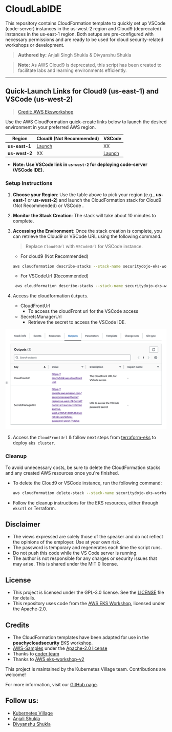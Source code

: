 # CloudLabIDE

This repository contains CloudFormation template to quickly set up VSCode (code-server) instances in the us-west-2 region and Cloud9 (deprecated) instances in the us-east-1 region. Both setups are pre-configured with necessary permissions and are ready to be used for cloud security-related workshops or development.

> **Authored by:** Anjali Singh Shukla & Divyanshu Shukla

> **Note:** As AWS Cloud9 is deprecated, this script has been created to facilitate labs and learning environments efficiently.


---

## Quick-Launch Links for Cloud9 (us-east-1) and VSCode (us-west-2)

> [Credit: AWS Eksworkshop](https://www.eksworkshop.com/docs/introduction/setup/your-account/)

> 
Use the AWS CloudFormation quick-create links below to launch the desired environment in your preferred AWS region.

| Region         | Cloud9 (Not Recommended)                         | VSCode            |
|----------------|-------------------------------------|---------------------------------------|
| **us-east-1**  | [Launch](https://console.aws.amazon.com/cloudformation/home?region=us-east-1#/stacks/quickcreate?stackName=peachycloudsecuritycloud9-workshop&templateURL=https://kubernetesvillage-vscode.s3.us-west-2.amazonaws.com/cloud9.yml)  | XX  |
| **us-west-2**  | XX | [Launch](https://console.aws.amazon.com/cloudformation/home?region=us-west-2#/stacks/quickcreate?stackName=aws-peachycloudsecurity-workshop&templateURL=https://kubernetesvillage-vscode.s3.us-west-2.amazonaws.com/vscodecloud-lab.yaml) |

- <b>Note: Use VSCode link in `us-west-2` for deploying code-server (VSCode IDE).</b>

### Setup Instructions

1. **Choose your Region**: Use the table above to pick your region (e.g., **us-east-1** or **us-west-2**) and launch the CloudFormation stack for Cloud9 (Not Recommended) or VSCode .
   
2. **Monitor the Stack Creation**: The stack will take about 10 minutes to complete.

3. **Accessing the Environment**: Once the stack creation is complete, you can retrieve the Cloud9 or VSCode URL using the following command.
   
   > Replace `Cloud9Url` with `VSCodeUrl` for VSCode instance.
   
   - For cloud9 (Not Recommended)

    ```bash
    aws cloudformation describe-stacks --stack-name securitydojo-eks-workshop --query 'Stacks[0].Outputs[?OutputKey==`Cloud9Url`].OutputValue' --output text --region us-east-1
    ```
   - For VSCodeUrl (Recommended)

    ```bash
     aws cloudformation describe-stacks --stack-name securitydojo-eks-workshop --query 'Stacks[0].Outputs[?OutputKey==`IdeUrl`].OutputValue' --output text --region us-west-2
    ```

4. Access the cloudformation `Outputs`.

    - CloudFrontUrl
        - To access the cloudFront url for the VSCode access
    - SecretsManagerUrl
        - Retrieve the secret to access the VSCode IDE.

![alt text](external-images/image.png)
    
5. Access the `CloudFrontUrl` & follow next steps from [terraform-eks](https://github.com/kubernetesvillage/terraform-eks) to deploy `eks cluster`.

### Cleanup

To avoid unnecessary costs, be sure to delete the CloudFormation stacks and any created AWS resources once you're finished.

- To delete the Cloud9 or VSCode instance, run the following command:

    ```bash
    aws cloudformation delete-stack --stack-name securitydojo-eks-workshop
    ```

- Follow the cleanup instructions for the EKS resources, either through `eksctl` or Terraform.



## Disclaimer

- The views expressed are solely those of the speaker and do not reflect the opinions of the employer. Use at your own risk.
- The password is temporary and regenerates each time the script runs.
- Do not push this code while the VS Code server is running.
- The author is not responsible for any charges or security issues that may arise. This is shared under the MIT 0 license. 

## License

- This project is licensed under the GPL-3.0 license. See the [LICENSE](LICENSE) file for details.
- This repository uses code from the [AWS EKS Workshop](https://github.com/aws-samples/eks-workshop-v2/), licensed under the Apache-2.0.

## Credits


- The CloudFormation templates have been adapted for use in the **peachycloudsecurity** EKS workshop.
- [AWS-Samples](https://github.com/aws-samples/eks-workshop-v2/) under the [Apache-2.0 license](https://github.com/aws-samples/eks-workshop-v2/?tab=Apache-2.0-1-ov-file#readme)
- Thanks to [coder team](https://github.com/coder/deploy-code-server)
- Thanks to [AWS eks-workshop-v2](https://github.com/aws-samples/eks-workshop-v2/blob/main/lab/scripts/installer.sh)


This project is maintained by the Kubernetes Village team. Contributions are welcome!

For more information, visit our [GitHub page](https://github.com/kubernetesvillage).


## Follow us:

- [Kubernetes Village](https://www.linkedin.com/company/kubernetesvillage/)
- [Anjali Shukla](https://linktr.ee/theshukladuo)
- [Divyanshu Shukla](https://linktr.ee/theshukladuo)
